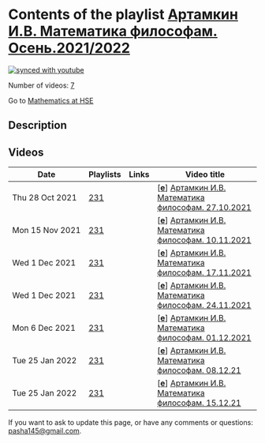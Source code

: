 # Contents of the playlist [Артамкин И.В. Математика философам. Осень.2021/2022](https://www.youtube.com/playlist?list=PLq3E5oubNNoDfXakYCTAXW0BpykbBZnlf)

[![synced with youtube](https://img.shields.io/github/last-commit/mathphysschool/mathphysschool.github.io/autoupdate1?label=synced%20with%20youtube)](https://github.com/mathphysschool/mathphysschool.github.io/commits/autoupdate1)

Number of videos: [7](#videos)

Go to [Mathematics at HSE](../README.md)

## Description



## Videos

|Date|Playlists|Links|Video title|
|---|---|---|---|
| Thu&nbsp;28&nbsp;Oct&nbsp;2021 | [231](../playlists/231 "Артамкин И.В. Математика философам. Осень.2021/2022") |  | [[**e**](https://studio.youtube.com/video/bC6g8aevKao/edit "Edit")] [Артамкин И.В. Математика философам. 27.10.2021](https://www.youtube.com/watch?v=bC6g8aevKao&list=PLq3E5oubNNoDfXakYCTAXW0BpykbBZnlf) |
| Mon&nbsp;15&nbsp;Nov&nbsp;2021 | [231](../playlists/231 "Артамкин И.В. Математика философам. Осень.2021/2022") |  | [[**e**](https://studio.youtube.com/video/iZPnLgEuAKY/edit "Edit")] [Артамкин И.В. Математика философам. 10.11.2021](https://www.youtube.com/watch?v=iZPnLgEuAKY&list=PLq3E5oubNNoDfXakYCTAXW0BpykbBZnlf) |
| Wed&nbsp;1&nbsp;Dec&nbsp;2021 | [231](../playlists/231 "Артамкин И.В. Математика философам. Осень.2021/2022") |  | [[**e**](https://studio.youtube.com/video/o16ckGGxucc/edit "Edit")] [Артамкин И.В. Математика философам. 17.11.2021](https://www.youtube.com/watch?v=o16ckGGxucc&list=PLq3E5oubNNoDfXakYCTAXW0BpykbBZnlf) |
| Wed&nbsp;1&nbsp;Dec&nbsp;2021 | [231](../playlists/231 "Артамкин И.В. Математика философам. Осень.2021/2022") |  | [[**e**](https://studio.youtube.com/video/X5escnq1GzE/edit "Edit")] [Артамкин И.В. Математика философам. 24.11.2021](https://www.youtube.com/watch?v=X5escnq1GzE&list=PLq3E5oubNNoDfXakYCTAXW0BpykbBZnlf) |
| Mon&nbsp;6&nbsp;Dec&nbsp;2021 | [231](../playlists/231 "Артамкин И.В. Математика философам. Осень.2021/2022") |  | [[**e**](https://studio.youtube.com/video/lsjw6KSGJ8M/edit "Edit")] [Артамкин И.В. Математика философам. 01.12.2021](https://www.youtube.com/watch?v=lsjw6KSGJ8M&list=PLq3E5oubNNoDfXakYCTAXW0BpykbBZnlf) |
| Tue&nbsp;25&nbsp;Jan&nbsp;2022 | [231](../playlists/231 "Артамкин И.В. Математика философам. Осень.2021/2022") |  | [[**e**](https://studio.youtube.com/video/cC_mNg1-7QQ/edit "Edit")] [Артамкин И.В. Математика философам. 08.12.21](https://www.youtube.com/watch?v=cC_mNg1-7QQ&list=PLq3E5oubNNoDfXakYCTAXW0BpykbBZnlf) |
| Tue&nbsp;25&nbsp;Jan&nbsp;2022 | [231](../playlists/231 "Артамкин И.В. Математика философам. Осень.2021/2022") |  | [[**e**](https://studio.youtube.com/video/UGU1cSqTe6g/edit "Edit")] [Артамкин И.В. Математика философам. 15.12.21](https://www.youtube.com/watch?v=UGU1cSqTe6g&list=PLq3E5oubNNoDfXakYCTAXW0BpykbBZnlf) |


 If you want to ask to update this page, or have any comments or questions: <pasha145@gmail.com>.